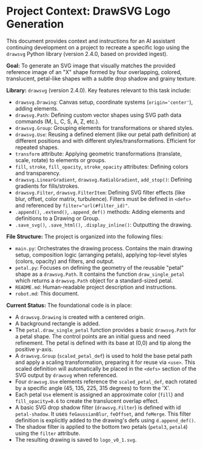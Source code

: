 # Project Context: DrawSVG Logo Generation

This document provides context and instructions for an AI assistant continuing development on a project to recreate a specific logo using the `drawsvg` Python library (version 2.4.0, based on provided ingest).

**Goal:** To generate an SVG image that visually matches the provided reference image of an "X" shape formed by four overlapping, colored, translucent, petal-like shapes with a subtle drop shadow and grainy texture.

**Library:** `drawsvg` (version 2.4.0). Key features relevant to this task include:
*   `drawsvg.Drawing`: Canvas setup, coordinate systems (`origin='center'`), adding elements.
*   `drawsvg.Path`: Defining custom vector shapes using SVG path data commands (M, L, C, S, A, Z, etc.).
*   `drawsvg.Group`: Grouping elements for transformations or shared styles.
*   `drawsvg.Use`: Reusing a defined element (like our petal path definition) at different positions and with different styles/transformations. Efficient for repeated shapes.
*   `transform` attribute: Applying geometric transformations (translate, scale, rotate) to elements or groups.
*   `fill`, `stroke`, `fill_opacity`, `stroke_opacity` attributes: Defining colors and transparency.
*   `drawsvg.LinearGradient`, `drawsvg.RadialGradient`, `add_stop()`: Defining gradients for fills/strokes.
*   `drawsvg.Filter`, `drawsvg.FilterItem`: Defining SVG filter effects (like blur, offset, color matrix, turbulence). Filters must be defined in `<defs>` and referenced by `filter="url(#filter_id)"`.
*   `.append()`, `.extend()`, `.append_def()` methods: Adding elements and definitions to a Drawing or Group.
*   `.save_svg()`, `.save_html()`, `.display_inline()`: Outputting the drawing.

**File Structure:** The project is organized into the following files:
*   `main.py`: Orchestrates the drawing process. Contains the main drawing setup, composition logic (arranging petals), applying top-level styles (colors, opacity) and filters, and output.
*   `petal.py`: Focuses on defining the geometry of the reusable "petal" shape as a `drawsvg.Path`. It contains the function `draw_single_petal` which returns a `drawsvg.Path` object for a standard-sized petal.
*   `README.md`: Human-readable project description and instructions.
*   `robot.md`: This document.

**Current Status:**
The foundational code is in place:
*   A `drawsvg.Drawing` is created with a centered origin.
*   A background rectangle is added.
*   The `petal.draw_single_petal` function provides a basic `drawsvg.Path` for a petal shape. The control points are an initial guess and need refinement. The petal is defined with its base at (0,0) and tip along the positive y-axis.
*   A `drawsvg.Group` (`scaled_petal_def`) is used to hold the base petal path and apply a scaling transformation, preparing it for reuse via `<use>`. This scaled definition will automatically be placed in the `<defs>` section of the SVG output by `drawsvg` when referenced.
*   Four `drawsvg.Use` elements reference the `scaled_petal_def`, each rotated by a specific angle (45, 135, 225, 315 degrees) to form the 'X'.
*   Each petal `Use` element is assigned an approximate color (`fill`) and `fill_opacity=0.6` to create the translucent overlap effect.
*   A basic SVG drop shadow filter (`drawsvg.Filter`) is defined with id `petal-shadow`. It uses `feGaussianBlur`, `feOffset`, and `feMerge`. This filter definition is explicitly added to the drawing's defs using `d.append_def()`.
*   The shadow filter is applied to the bottom two petals (`petal3`, `petal4`) using the `filter` attribute.
*   The resulting drawing is saved to `logo_v0_1.svg`.
